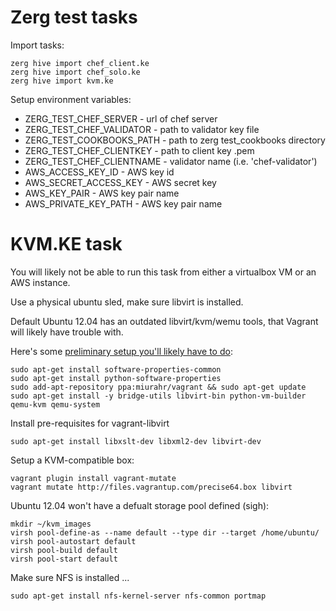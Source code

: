 Zerg test tasks
=========

Import tasks:

```
zerg hive import chef_client.ke
zerg hive import chef_solo.ke
zerg hive import kvm.ke
```

Setup environment variables:

- ZERG_TEST_CHEF_SERVER - url of chef server
- ZERG_TEST_CHEF_VALIDATOR - path to validator key file
- ZERG_TEST_COOKBOOKS_PATH - path to zerg test_cookbooks directory
- ZERG_TEST_CHEF_CLIENTKEY - path to client key .pem
- ZERG_TEST_CHEF_CLIENTNAME - validator name (i.e. 'chef-validator')
- AWS_ACCESS_KEY_ID - AWS key id
- AWS_SECRET_ACCESS_KEY - AWS secret key
- AWS_KEY_PAIR - AWS key pair name
- AWS_PRIVATE_KEY_PATH - AWS key pair name

KVM.KE task 
=========

You will likely not be able to run this task from either a virtualbox VM or an AWS instance.

Use a physical ubuntu sled, make sure libvirt is installed.

Default Ubuntu 12.04 has an outdated libvirt/kvm/wemu tools, that Vagrant will likely have trouble with.

Here's some [preliminary setup you'll likely have to do]:

```
sudo apt-get install software-properties-common
sudo apt-get install python-software-properties
sudo add-apt-repository ppa:miurahr/vagrant && sudo apt-get update
sudo apt-get install -y bridge-utils libvirt-bin python-vm-builder qemu-kvm qemu-system
```

Install pre-requisites for vagrant-libvirt


```
sudo apt-get install libxslt-dev libxml2-dev libvirt-dev
```

Setup a KVM-compatible box:

```
vagrant plugin install vagrant-mutate
vagrant mutate http://files.vagrantup.com/precise64.box libvirt
```

Ubuntu 12.04 won't have a defualt storage pool defined (sigh):

```
mkdir ~/kvm_images
virsh pool-define-as --name default --type dir --target /home/ubuntu/
virsh pool-autostart default
virsh pool-build default
virsh pool-start default

```

Make sure NFS is installed ...

```
sudo apt-get install nfs-kernel-server nfs-common portmap
```
[preliminary setup you'll likely have to do]:http://marenkay.com/linux/ubuntu-lts-1204-qemu-vagrant.rem


